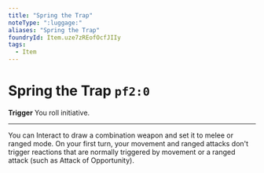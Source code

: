```yaml
---
title: "Spring the Trap"
noteType: ":luggage:"
aliases: "Spring the Trap"
foundryId: Item.uze7zREofOcfJIIy
tags:
  - Item
---
```


# Spring the Trap `pf2:0`

**Trigger** You roll initiative.

* * *

You can Interact to draw a combination weapon and set it to melee or ranged mode. On your first turn, your movement and ranged attacks don't trigger reactions that are normally triggered by movement or a ranged attack (such as Attack of Opportunity).
